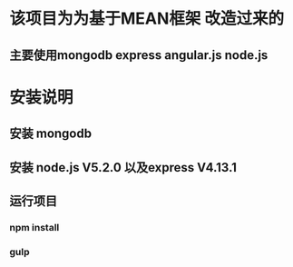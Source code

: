 # 该项目为为基于MEAN框架 改造过来的
## 主要使用mongodb express angular.js node.js
# 安装说明 
## 安装 mongodb
## 安装 node.js V5.2.0 以及express V4.13.1
## 运行项目
### npm install
### gulp